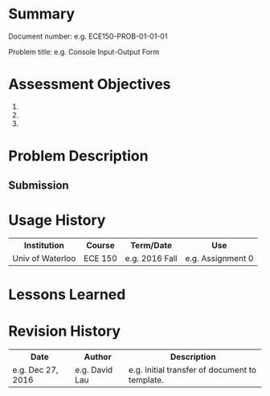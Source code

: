 # Summary
Document number: e.g. ECE150-PROB-01-01-01

Problem title: e.g. Console Input-Output Form

# Assessment Objectives
1.
2.
3.

# Problem Description

## Submission

# Usage History
<table>
  <tr>
    <th> Institution </th>
    <th> Course </th>
    <th> Term/Date </th>
    <th> Use </th>
  </tr>
  <tr>
    <td> Univ of Waterloo </th>
    <td> ECE 150 </th>
    <td> e.g. 2016 Fall </th>
    <td> e.g. Assignment 0 </th>
  </th>
</table>

# Lessons Learned

# Revision History
<table>
  <tr>
    <th> Date </th>
    <th> Author </th>
    <th> Description </th>
  </tr>
  <tr>
    <td> e.g. Dec 27, 2016 </td>
    <td> e.g. David Lau </td>
    <td> e.g. Initial transfer of document to template. </td>
  </tr>
</table>
